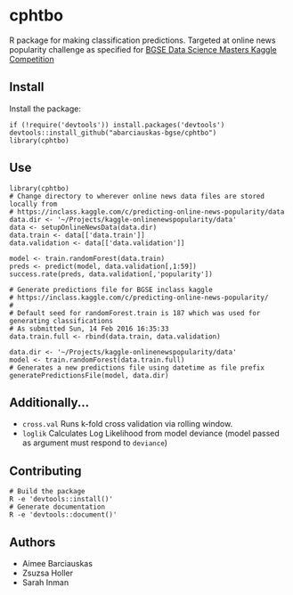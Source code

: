 # cphtbo

R package for making classification predictions. Targeted at online news popularity challenge as specified for [BGSE Data Science Masters Kaggle Competition](https://inclass.kaggle.com/c/predicting-online-news-popularity)

## Install

Install the package:

```{r}
if (!require('devtools')) install.packages('devtools')
devtools::install_github("abarciauskas-bgse/cphtbo")
library(cphtbo)
```

## Use

```{r}
library(cphtbo)
# Change directory to wherever online news data files are stored locally from
# https://inclass.kaggle.com/c/predicting-online-news-popularity/data
data.dir <- '~/Projects/kaggle-onlinenewspopularity/data'
data <- setupOnlineNewsData(data.dir)
data.train <- data[['data.train']]
data.validation <- data[['data.validation']]

model <- train.randomForest(data.train)
preds <- predict(model, data.validation[,1:59])
success.rate(preds, data.validation[,'popularity'])

# Generate predictions file for BGSE inclass kaggle
# https://inclass.kaggle.com/c/predicting-online-news-popularity/
# 
# Default seed for randomForest.train is 187 which was used for generating classifications
# As submitted Sun, 14 Feb 2016 16:35:33
data.train.full <- rbind(data.train, data.validation)

data.dir <- '~/Projects/kaggle-onlinenewspopularity/data'
model <- train.randomForest(data.train.full)
# Generates a new predictions file using datetime as file prefix
generatePredictionsFile(model, data.dir)
```

## Additionally...

* `cross.val` Runs k-fold cross validation via rolling window.
* `loglik` Calculates Log Likelihood from model deviance (model passed as argument must respond to `deviance`)

## Contributing

```{r}
# Build the package
R -e 'devtools::install()'
# Generate documentation
R -e 'devtools::document()'
```

## Authors

* Aimee Barciauskas
* Zsuzsa Holler
* Sarah Inman
